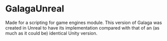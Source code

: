 # GalagaUnreal
Made for a scripting for game engines module. This version of Galaga was created in Unreal to have its implementation compared with that of an (as much as it could be) identical Unity version.
